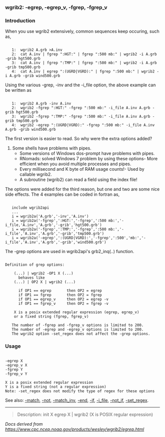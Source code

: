 
### wgrib2: -egrep, -egrep\_v, -fgrep, -fgrep\_v



### Introduction



When you use wgrib2 extensively, common sequences keep occuring, such as,


```

   1:  wgrib2 A.grb >A.inv
   2:  cat A.inv | fgrep ":HGT:" | fgrep ":500 mb:" | wgrib2 -i A.grb -grib hgt500.grb
   3:  cat A.inv | fgrep ":TMP:" | fgrep ":500 mb:" | wgrib2 -i A.grb -grib tmp500.grb
   4:  cat A.inv | egrep ":(UGRD|VGRD):" | fgrep ":500 mb:" | wgrib2 -i A.grb -grib wind500.grb

```


Using the various -grep, -inv and the -i\_file option, the above example can
be written as


```

   1:  wgrib2 A.grb -inv A.inv
   2:  wgrib2 -fgrep ":HGT:" -fgrep ":500 mb:" -i_file A.inv A.grb -grib hgt500.grb
   3:  wgrib2 -fgrep ":TMP:" -fgrep ":500 mb:" -i_file A.inv A.grb -grib tmp500.grb
   4:  wgrib2 -egrep ":(UGRD|VGRD):" -fgrep ":500 mb:" -i_file A.inv A.grb -grib wind500.grb

```


The first version is easier to read. So why were the extra options added?

1. Some shells have problems with pipes.
	* Some versions of Windows dos-prompt have problems with pipes.
	* RNomads: solved Windows 7 problem by using these options- More efficient when you avoid multiple processes and pipes.
	* Every millisecond and K byte of RAM usage counts!- Used by callable wgrib2.
	* A subroutine (wgrib2) can read a field using the index file!



The options were added for the third reason, but one and two are some
nice side effects. The 4 examples can be coded in fortran as,


```

   include wgrib2api
   ...
   i = wgrib2a('A.grb','-inv','A.inv')
   i = wgrib2a('-fgrep',':HGT:','-fgrep',':500 mb:','-i_file,'A.inv','A.grb','-grib','hgt500.grb')
   i = wgrib2a('-fgrep',':TMP:','-fgrep',':500 mb:','-i_file','A.inv','A.grb','-grib','tmp500.grb')
   i = wgrib2a('-egrep',':(UGRD|VGRD):','-fgrep',':500','mb:','-i_file','A.inv','A.grb','-grib','wind500.grb')

```

 The -grep options are used in wgrib2api's grb2\_inq(..) function.


```

Definition of grep options:

    (...) | wgrib2 -OP1 X (...)
      behaves like
    (...) | OP2 X | wgrib2 (...) 

      if OP1 == egrep       then OP2 = egrep
      if OP1 == fgrep       then OP2 = fgrep
      if OP1 == egrep_v     then OP2 = egrep -v
      if OP1 == fgrep_v     then OP2 = fgrep -v

    X is a posix extended regular expression (egrep, egrep_v)
    or a fixed string (fgrep, fgrep_v)

   The number of -fgrep and -fgrep_v options is limited to 200.
   The number of -egrep and -egrep_v options is limited to 200.
   The wgrib2 option -set_regex does not affect the -grep options.

```

### Usage




```

-egrep X
-egrep_v X
-fgrep Y
-fgrep_v Y

X is a posix extended regular expression
Y is a fixed string (not a regular expression)
Note: -set_regex does not modify the type of regex for these options

```


See also: 
[-match](./match.html), 
[-not](./not.html), 
[-match\_inv](./match_inv.html), 
[-end](./end.html), 
[-if](./if.html),
[-i\_file](./i_file.html),
[-not\_if](./not_if.html),
[-set\_regex](./set_regex.html).










----

>Description: init  X      egrep X | wgrib2 (X is POSIX regular expression)

_Docs derived from <https://www.cpc.ncep.noaa.gov/products/wesley/wgrib2/egrep.html>_